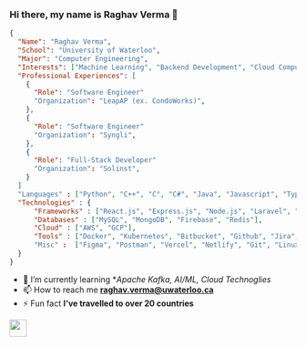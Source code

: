 ### Hi there, my name is Raghav Verma 👋

```json
{
  "Name": "Raghav Verma",
  "School": "University of Waterloo",
  "Major": "Computer Engineering",
  "Interests": ["Machine Learning", "Backend Development", "Cloud Computing"],
  "Professional Experiences": [
    {
      "Role": "Software Engineer"
      "Organization": "LeapAP (ex. CondoWorks)",
    },
    {
      "Role": "Software Engineer"
      "Organization": "Syngli",
    },
    {
      "Role": "Full-Stack Developer"
      "Organization": "Solinst",
    }
  ]
  "Languages" : ["Python", "C++", "C", "C#", "Java", "Javascript", "TypeScript", "PHP", "SQL", "HTML", "CSS"],
  "Technologies" : {
      "Frameworks" : ["React.js", "Express.js", "Node.js", "Laravel", "Flask", "Three.js", "Puppeteer"],
      "Databases" : ["MySQL", "MongoDB", "Firebase", "Redis"],
      "Cloud" : ["AWS", "GCP"],
      "Tools" : ["Docker", "Kubernetes", "Bitbucket", "Github", "Jira", "Android Studio", "Postman", "Xampp", "Flyway"] 
      "Misc" :  ["Figma", "Postman", "Vercel", "Netlify", "Git", "Linux", "Bash"]
  } 
}
```

- 🌱 I’m currently learning **Apache Kafka, AI/ML, Cloud Technoglies*
- 📫 How to reach me **raghav.verma@uwaterloo.ca**
- ⚡ Fun fact **I've travelled to over 20 countries**

<a href="https://www.linkedin.com/in/raghavverm/" target="_blank"><img src="https://img.shields.io/badge/-LinkedIn-blue?style=flat-square&logo=Linkedin&logoColor=white" height="30"></a>
